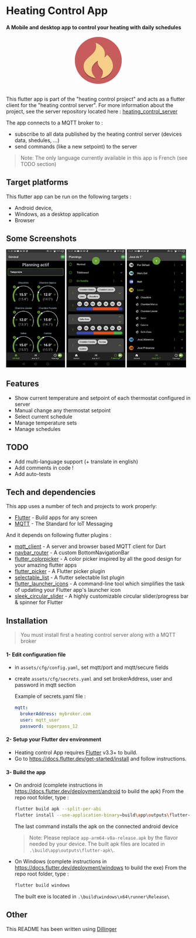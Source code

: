 # Heating Control App
#### A Mobile and desktop app to control your heating with daily schedules

<p align="middle">
	<img src="assets/images/icon-default.png"/>
</p>

##

This flutter app is part of the "heating control project" and acts as a flutter client for the "heating control server".
For more information about the project, see the server repository located here : [heating_control_server]

The app connects to a MQTT broker to  :
- subscribe to all data published  by the heating control server (devices data, shedules, ...)
- send commands (like a new setpoint) to the server

> Note: The only language currently available in this app is French (see TODO section)

## Target platforms
This flutter app can be run on the following targets :
- Android device,
- Windows, as a desktop application
- Browser

## Some Screenshots
<p float="left">
  <img src="doc/img/screenshot_home.jpg" width="32%" />
  <img src="doc/img/screenshot_schedules.jpg" width="32%" /> 
  <img src="doc/img/screenshot_tempsets.jpg" width="32%" />
</p>

## Features
- Show current temperature and setpoint of each thermostat configured in server
- Manual change any thermostat setpoint
- Select current schedule 
- Manage temperature sets
- Manage schedules

## TODO
- Add multi-language support (+ translate in english)
- Add comments in code !
- Add auto-tests

## Tech and dependencies
This app uses a number of tech and projects to work properly:
- [Flutter] - Build apps for any screen
- [MQTT] - The Standard for IoT Messaging

And it depends on following flutter plugins :
- [mqtt_client] - A server and browser based MQTT client for Dart
- [navbar_router] - A custom BottomNavigationBar
- [flutter_colorpicker] - A color picker inspired by all the good design for your amazing flutter apps
- [flutter_picker] - A Flutter picker plugin
- [selectable_list] - A flutter selectable list plugin
- [flutter_launcher_icons] - A command-line tool which simplifies the task of updating your Flutter app's launcher icon
- [sleek_circular_slider] - A highly customizable circular slider/progress bar & spinner for Flutter

## Installation

> You must install first a heating control server along with a MQTT broker

#### 1- Edit configuration file
- in `assets/cfg/config.yaml`, set mqtt/port and mqtt/secure fields
- create `assets/cfg/secrets.yaml` and set brokerAddress, user and password in mqtt section

  Example of secrets.yaml file :
  ```yaml
  mqtt:
    brokerAddress: mybroker.com
    user: mqtt_user
    password: superpass_12
  ```

#### 2- Setup your Flutter dev environment
- Heating control App requires [Flutter] v3.3+ to build.
- Go to https://docs.flutter.dev/get-started/install and follow instructions.

#### 3- Build the app
- On android (complete instructions in https://docs.flutter.dev/deployment/android to build the apk)
From the repo root folder, type :
    ```sh
    flutter build apk --split-per-abi
    flutter install --use-application-binary=build\app\outputs\flutter-apk\app-arm64-v8a-release.apk
    ```
    The last command installs the apk on the connected android device
    > Note: Please replace `app-arm64-v8a-release.apk` by the flavor needed by your device. The built apk files are located in `.\build\app\outputs\flutter-apk\`.

- On Windows (complete instructions in https://docs.flutter.dev/deployment/windows to build the exe)
From the repo root folder, type :
    ```sh
    flutter build windows
    ```
    The built exe is located in `.\build\windows\x64\runner\Release\`

## Other
This README has been written using [Dillinger]

[//]: # (These are reference links used in the body of this note and get stripped out when the markdown processor does its job. There is no need to format nicely because it shouldn't be seen. Thanks SO - http://stackoverflow.com/questions/4823468/store-comments-in-markdown-syntax)

  [heating_control_server]: <https://github.com/celariss/heating_control_server/>
  [flutter]: <https://flutter.dev/>
  [mqtt]: <https://mqtt.org/>
  [mqtt_client]: <https://pub.dev/packages/mqtt_client>
  [navbar_router]: <https://pub.dev/packages/navbar_router>
  [flutter_colorpicker]: <https://pub.dev/packages/flutter_colorpicker>
  [flutter_picker]: <https://pub.dev/packages/flutter_picker>
  [selectable_list]: <https://pub.dev/packages/selectable_list>
  [flutter_launcher_icons]: <https://pub.dev/packages/flutter_launcher_icons>
  [sleek_circular_slider]: <https://pub.dev/packages/sleek_circular_slider>
  [dillinger]: <https://dillinger.io/>